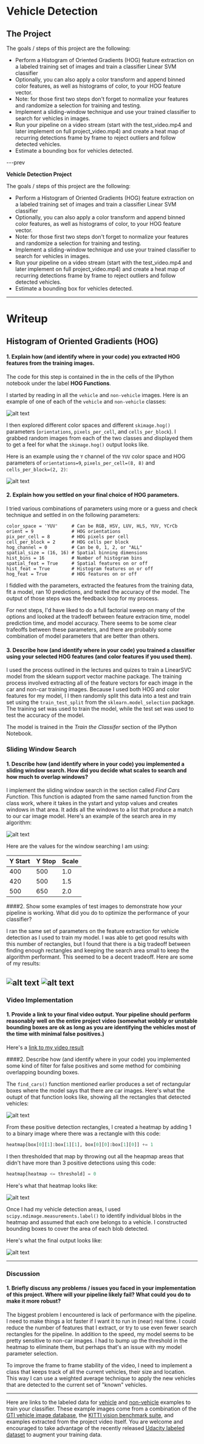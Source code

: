 # Vehicle Detection

The Project
---

The goals / steps of this project are the following:

* Perform a Histogram of Oriented Gradients (HOG) feature extraction on a labeled training set of images and train a classifier Linear SVM classifier
* Optionally, you can also apply a color transform and append binned color features, as well as histograms of color, to your HOG feature vector.
* Note: for those first two steps don't forget to normalize your features and randomize a selection for training and testing.
* Implement a sliding-window technique and use your trained classifier to search for vehicles in images.
* Run your pipeline on a video stream (start with the test_video.mp4 and later implement on full project_video.mp4) and create a heat map of recurring detections frame by frame to reject outliers and follow detected vehicles.
* Estimate a bounding box for vehicles detected.

---prev

**Vehicle Detection Project**

The goals / steps of this project are the following:

* Perform a Histogram of Oriented Gradients (HOG) feature extraction on a labeled training set of images and train a classifier Linear SVM classifier
* Optionally, you can also apply a color transform and append binned color features, as well as histograms of color, to your HOG feature vector.
* Note: for those first two steps don't forget to normalize your features and randomize a selection for training and testing.
* Implement a sliding-window technique and use your trained classifier to search for vehicles in images.
* Run your pipeline on a video stream (start with the test_video.mp4 and later implement on full project_video.mp4) and create a heat map of recurring detections frame by frame to reject outliers and follow detected vehicles.
* Estimate a bounding box for vehicles detected.

[//]: # (Image References)
[image1]: ./output_images/training-examples.png
[image2]: ./output_images/hog-example.png
[image3]: ./output_images/windows.png
[image4]: ./output_images/test1.jpg
[image5]: ./output_images/test6.jpg
[image6]: ./output_images/all-recs-6.png
[image7]: ./output_images/heat-map-only-6.png
[image8]: ./output_images/test6.jpg
[video1]: ./project_video.mp4

---
# Writeup

## Histogram of Oriented Gradients (HOG)

#### 1. Explain how (and identify where in your code) you extracted HOG features from the training images.

The code for this step is contained in the in the cells of the IPython notebook  under the label **HOG Functions**.

I started by reading in all the `vehicle` and `non-vehicle` images.  Here is an example of one of each of the `vehicle` and `non-vehicle` classes:

![alt text][image1]

I then explored different color spaces and different `skimage.hog()` parameters (`orientations`, `pixels_per_cell`, and `cells_per_block`).  I grabbed random images from each of the two classes and displayed them to get a feel for what the `skimage.hog()` output looks like.

Here is an example using the `Y` channel of the `YUV` color space and HOG parameters of `orientations=9`, `pixels_per_cell=(8, 8)` and `cells_per_block=(2, 2)`:

![alt text][image2]

#### 2. Explain how you settled on your final choice of HOG parameters.

I tried various combinations of parameters using more or a guess and check technique and settled in on the following parameters:

```
color_space = 'YUV'     # Can be RGB, HSV, LUV, HLS, YUV, YCrCb
orient = 9              # HOG orientations
pix_per_cell = 8        # HOG pixels per cell
cell_per_block = 2      # HOG cells per block
hog_channel = 0         # Can be 0, 1, 2, or "ALL"
spatial_size = (16, 16) # Spatial binning dimensions
hist_bins = 16          # Number of histogram bins
spatial_feat = True     # Spatial features on or off
hist_feat = True        # Histogram features on or off
hog_feat = True         # HOG features on or off
```

I fiddled with the parameters, extracted the features from the training data, fit a model, ran 10 predictions, and tested the accuracy of the model. The output of those steps was the feedback loop for my process.

For next steps, I'd have liked to do a full factorial sweep on many of the options and looked at the tradeoff between feature extracion time, model prediction time, and model accuracy. There seems to be some clear trafeoffs between these parameters, and there are probably some combination of model parameters that are better than others.

#### 3. Describe how (and identify where in your code) you trained a classifier using your selected HOG features (and color features if you used them).

I used the process outlined in the lectures and quizes to train a LinearSVC model from the sklearn support vector machine package. The training process involved extracting all of the feature vectors for each image in the car and non-car training images. Because I used both HOG and color features for my model, I I then randomly split this data into a test and train set using the `train_test_split` from the `sklearn.model_selection` package. The training set was used to train the model, while the test set was used to test the accuracy of the model.

The model is trained in the *Train the Classifer* section of the IPython Notebook.

### Sliding Window Search

#### 1. Describe how (and identify where in your code) you implemented a sliding window search.  How did you decide what scales to search and how much to overlap windows?

I implement the sliding window search in the section called *Find Cars Function*. This function is adapted from the same named function from the class work, where it takes in the ystart and ystop values and creates windows in that area. It adds all the windows to a list that produce a match to our car image model. Here's an example of the search area in my algorithm:

![alt text][image3]

Here are the values for the window searching I am using:

| Y Start | Y Stop | Scale |
| ------- |--------| ------|
| 400     | 500    | 1.0   |
| 420     | 500    | 1.5   |
| 500     | 650    | 2.0   |


####2. Show some examples of test images to demonstrate how your pipeline is working.  What did you do to optimize the performance of your classifier?

I ran the same set of parameters on the feature extraction for vehicle detection as I used to train my model. I was able to get good results with this number of rectangles, but I found that there is a big tradeoff between finding enough rectangles and keeping the search area small to keep the algorithm performant. This seemed to be a decent tradeoff. Here are some of my results:

![alt text][image4]
![alt text][image5]
---

### Video Implementation

#### 1. Provide a link to your final video output.  Your pipeline should perform reasonably well on the entire project video (somewhat wobbly or unstable bounding boxes are ok as long as you are identifying the vehicles most of the time with minimal false positives.)

Here's a [link to my video result](./output_video/project_video_out.mp4)


####2. Describe how (and identify where in your code) you implemented some kind of filter for false positives and some method for combining overlapping bounding boxes.

The `find_cars()` function mentioned earlier produces a set of rectangular boxes where the model says that there are car images. Here's what the outupt of that function looks like, showing all the rectangles that detected vehicles:

![alt text][image6]

From these positive detection rectangles, I created a heatmap by adding 1 to a binary image where there was a rectangle with this code:

```python
heatmap[box[0][1]:box[1][1], box[0][0]:box[1][0]] += 1
```

I then thresholded that map by throwing out all the heapmap areas that didn't have more than 3 positive detections using this code:

```python
heatmap[heatmap <= threshold] = 0
```

Here's what that heatmap looks like:

![alt text][image7]

Once I had my vehicle detection areas, I used `scipy.ndimage.measurements.label()` to identify individual blobs in the heatmap and assumed that each one belongs to a vehicle.   I constructed bounding boxes to cover the area of each blob detected.

Here's what the final output looks like:

![alt text][image8]


---

### Discussion

#### 1. Briefly discuss any problems / issues you faced in your implementation of this project.  Where will your pipeline likely fail?  What could you do to make it more robust?

The biggest problem I encountered is lack of performance with the pipeline. I need to make things a lot faster if I want it to run in (near) real time. I could reduce the number of features that I extract, or try to use even fewer search rectangles for the pipeline. In addition to the speed, my model seems to be pretty sensitive to non-car images. I had to bump up the threshold in the heatmap to eliminate them, but perhaps that's an issue with my model parameter selection.

To improve the frame to frame stability of the video, I need to implement a class that keeps track of all the current vehicles, their size and location. This way I can use a weighted average technique to apply the new vehicles that are detected to the current set of "known" vehicles.

---

Here are links to the labeled data for [vehicle](https://s3.amazonaws.com/udacity-sdc/Vehicle_Tracking/vehicles.zip) and [non-vehicle](https://s3.amazonaws.com/udacity-sdc/Vehicle_Tracking/non-vehicles.zip) examples to train your classifier.  These example images come from a combination of the [GTI vehicle image database](http://www.gti.ssr.upm.es/data/Vehicle_database.html), the [KITTI vision benchmark suite](http://www.cvlibs.net/datasets/kitti/), and examples extracted from the project video itself.   You are welcome and encouraged to take advantage of the recently released [Udacity labeled dataset](https://github.com/udacity/self-driving-car/tree/master/annotations) to augment your training data.  
